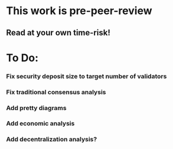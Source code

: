 #  This work is pre-peer-review
## Read at your own time-risk!

# To Do:
### Fix security deposit size to target number of validators
### Fix traditional consensus analysis
### Add pretty diagrams
### Add economic analysis
### Add decentralization analysis?
